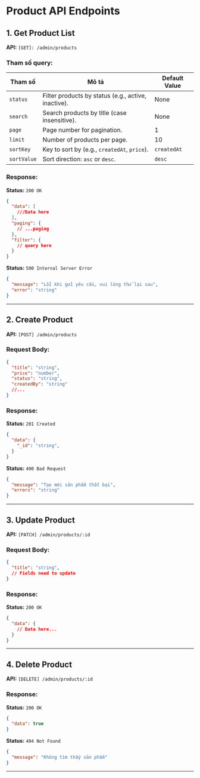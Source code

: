 # Product API Endpoints

## 1. **Get Product List**

**API:** `[GET]: /admin/products`

### Tham số query:

| Tham số     | Mô tả                                               | Default Value |
| ----------- | --------------------------------------------------- | ------------- |
| `status`    | Filter products by status (e.g., active, inactive). | None          |
| `search`    | Search products by title (case insensitive).        | None          |
| `page`      | Page number for pagination.                         | 1             |
| `limit`     | Number of products per page.                        | 10            |
| `sortKey`   | Key to sort by (e.g., `createdAt`, `price`).        | `createdAt`   |
| `sortValue` | Sort direction: `asc` or `desc`.                    | `desc`        |

### Response:

**Status:** `200 OK`

```json
{
  "data": [
    ///Data here
  ],
  "paging": {
    // ...paging
  },
  "filter": {
    // query here
  }
}
```

**Status:** `500 Internal Server Error`

```json
{
  "message": "Lỗi khi gửi yêu cầu, vui lòng thử lại sau",
  "error": "string"
}
```

---

## 2. **Create Product**

**API:** `[POST] /admin/products`

### Request Body:

```json
{
  "title": "string",
  "price": "number",
  "status": "string",
  "createdBy": "string"
  //...
}
```

### Response:

**Status:** `201 Created`

```json
{
  "data": {
    "_id": "string",
  }
}
```

**Status:** `400 Bad Request`

```json
{
  "message": "Tạo mới sản phẩm thất bại",
  "errors": "string"
}
```

---

## 3. **Update Product**

**API:** `[PATCH] /admin/products/:id`

### Request Body:

```json
{
  "title": "string",
  // Fields need to update
}
```

### Response:

**Status:** `200 OK`

```json
{
  "data": {
    // Data here...
  }
}
```
---

## 4. **Delete Product**

**API:** `[DELETE] /admin/products/:id`

### Response:

**Status:** `200 OK`

```json
{
  "data": true
}
```

**Status:** `404 Not Found`

```json
{
  "message": "Không tìm thấy sản phẩm"
}
```

---
